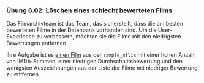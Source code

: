 ### Übung 6.02: Löschen eines schlecht bewerteten Films
Das Filmarchivteam ist das Team, das sicherstellt, dass die am besten bewerteten Filme 
in der Datenbank vorhanden sind. Um die User-Experience zu verbessern, möchten sie 
die Filme mit den niedrigsten Bewertungen entfernen. 

Ihre Aufgabe ist es <u>einen Film</u> aus der <code>sample_mflix</code> mit einer hohen Anzahl von IMDb-Stimmen, 
einer niedrigen Durchschnittsbewertung und den wenigsten Auszeichnungen aus der Liste 
der Filme mit niedriger Bewertung zu entfernen. 
